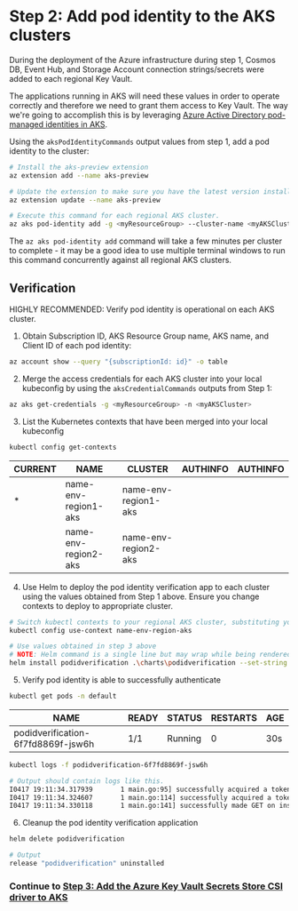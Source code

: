 # Step 2: Add pod identity to the AKS clusters

During the deployment of the Azure infrastructure during step 1, Cosmos DB, Event Hub, and Storage Account connection strings/secrets were added to each regional Key Vault.

The applications running in AKS will need these values in order to operate correctly and therefore we need to grant them access to Key Vault. The way we're going to accomplish this is by leveraging [Azure Active Directory pod-managed identities in AKS](https://docs.microsoft.com/en-us/azure/aks/use-azure-ad-pod-identity).

Using the `aksPodIdentityCommands` output values from step 1, add a pod identity to the cluster:

```bash
# Install the aks-preview extension
az extension add --name aks-preview

# Update the extension to make sure you have the latest version installed
az extension update --name aks-preview

# Execute this command for each regional AKS cluster.
az aks pod-identity add -g <myResourceGroup> --cluster-name <myAKSCluster> --namespace <myNamespace>  -n <myPodidentityName> --identity-resource-id <myUserManagedIdentityResourceId>
````

The `az aks pod-identity add` command will take a few minutes per cluster to complete - it may be a good idea to use multiple terminal windows to run this command concurrently against all regional AKS clusters.

## Verification

HIGHLY RECOMMENDED: Verify pod identity is operational on each AKS cluster.

1. Obtain Subscription ID, AKS Resource Group name, AKS name, and Client ID of each pod identity:
```bash
az account show --query "{subscriptionId: id}" -o table

````

2. Merge the access credentials for each AKS cluster into your local kubeconfig by using the `aksCredentialCommands` outputs from Step 1:
```bash
az aks get-credentials -g <myResourceGroup> -n <myAKSCluster>
````

3. List the Kubernetes contexts that have been merged into your local kubeconfig
```bash
kubectl config get-contexts
````
|CURRENT|NAME|CLUSTER|AUTHINFO|AUTHINFO|
---|---|---|---|---
|*|name-env-region1-aks|name-env-region1-aks|||
||name-env-region2-aks|name-env-region2-aks|||

4. Use Helm to deploy the pod identity verification app to each cluster using the values obtained from Step 1 above. Ensure you change contexts to deploy to appropriate cluster.

```bash
# Switch kubectl contexts to your regional AKS cluster, substituting your actual values for name, env, and region
kubectl config use-context name-env-region-aks

# Use values obtained in step 3 above
# NOTE: Helm command is a single line but may wrap while being rendered.
helm install podidverification .\charts\podidverification --set-string subscriptionId=Step1_SubscriptionID,resourceGroup=Step1_ResourceGroup,aksClusterName=Step1_AksName,clientId=Step1_ClientId
````

5. Verify pod identity is able to successfully authenticate
```bash
kubectl get pods -n default
```
|NAME|READY|STATUS|RESTARTS|AGE
---|---|---|---|---
|podidverification-6f7fd8869f-jsw6h|1/1|Running|0|30s|

```bash
kubectl logs -f podidverification-6f7fd8869f-jsw6h

# Output should contain logs like this.
I0417 19:11:34.317939       1 main.go:95] successfully acquired a token using the MSI, msiEndpoint(http://169.254.169.254/metadata/identity/oauth2/token)
I0417 19:11:34.324607       1 main.go:114] successfully acquired a token, userAssignedID MSI, msiEndpoint(http://169.254.169.254/metadata/identity/oauth2/token) clientID(00000000-0000-0000-0000-000000000000)
I0417 19:11:34.330118       1 main.go:141] successfully made GET on instance metadata
````

6. Cleanup the pod identity verification application
```bash
helm delete podidverification

# Output
release "podidverification" uninstalled
````

### Continue to [Step 3: Add the Azure Key Vault Secrets Store CSI driver to AKS](3.akvsecretsstore.md)
